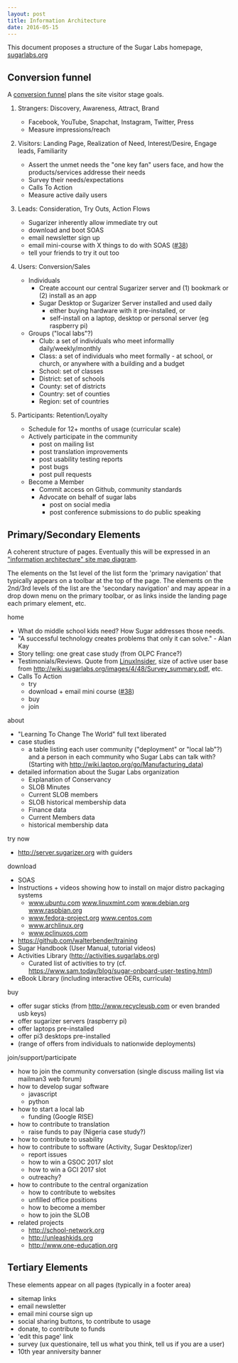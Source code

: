 ```yaml
---
layout: post
title: Information Architecture
date: 2016-05-15
---
```


This document proposes a structure of the Sugar Labs homepage, [sugarlabs.org](http://www.sugarlabs.org)

## Conversion funnel 

A [conversion funnel](https://www.google.com/search?q=conversion+funnel&tbm=isch) plans the site visitor stage goals.

1. Strangers: Discovery, Awareness, Attract, Brand
    * Facebook, YouTube, Snapchat, Instagram, Twitter, Press
    * Measure impressions/reach

2. Visitors: Landing Page, Realization of Need, Interest/Desire, Engage leads, Familiarity
    * Assert the unmet needs the "one key fan" users face, and how the products/services addresse their needs
    * Survey their needs/expectations
    * Calls To Action
    * Measure active daily users

3. Leads: Consideration, Try Outs, Action Flows
    * Sugarizer inherently allow immediate try out
    * download and boot SOAS
    * email newsletter sign up
    * email mini-course with X things to do with SOAS ([#38](https://github.com/sugarlabs/www-sugarlabs/issues/38))
    * tell your friends to try it out too

4. Users: Conversion/Sales
    * Individuals
       * Create account our central Sugarizer server and (1) bookmark or (2) install as an app 
       * Sugar Desktop or Sugarizer Server installed and used daily
          * either buying hardware with it pre-installed, or 
          * self-install on a laptop, desktop or personal server (eg raspberry pi)
    * Groups ("local labs"?)
       * Club: a set of individuals who meet informallly daily/weekly/monthly
       * Class: a set of individuals who meet formally - at school, or church, or anywhere with a building and a budget
       * School: set of classes
       * District: set of schools
       * County: set of districts
       * Country: set of counties
       * Region: set of countries

5. Participants: Retention/Loyalty
    * Schedule for 12+ months of usage (curricular scale)    
    * Actively participate in the community
      * post on mailing list
      * post translation improvements
      * post usability testing reports
      * post bugs
      * post pull requests
    * Become a Member
      * Commit access on Github, community standards
      * Advocate on behalf of sugar labs
        * post on social media
        * post conference submissions to do public speaking

## Primary/Secondary Elements

A coherent structure of pages. 
Eventually this will be expressed in an ["information architecture" site map diagram](https://www.google.com/search?q=information+architecture+web+design&tbm=isch).

The elements on the 1st level of the list form the 'primary navigation' that typically appears on a toolbar at the top of the page. 
The elements on the 2nd/3rd levels of the list are the 'secondary navigation' and may appear in a drop down menu on the primary toolbar, or as links inside the landing page each primary element, etc.

home
* What do middle school kids need? How Sugar addresses those needs.
* "A successful technology creates problems that only it can solve." - Alan Kay
* Story telling: one great case study (from OLPC France?)
* Testimonials/Reviews. Quote from [LinuxInsider](http://www.linuxinsider.com/story/Fedora-Based-Sugar-on-a-Stick-Is-One-Sweet-Desktop-83446.html), size of active user base from <http://wiki.sugarlabs.org/images/4/48/Survey_summary.pdf>, etc.
* Calls To Action
   * try
   * download + email mini course ([#38](https://github.com/sugarlabs/www-sugarlabs/issues/38))
   * buy
   * join

about
* "Learning To Change The World" full text liberated
* case studies
   * a table listing each user community ("deployment" or "local lab"?) and a person in each community who Sugar Labs can talk with? (Starting with http://wiki.laptop.org/go/Manufacturing_data)
* detailed information about the Sugar Labs organization
   * Explanation of Conservancy
   * SLOB Minutes
   * Current SLOB members
   * SLOB historical membership data
   * Finance data
   * Current Members data
   * historical membership data

try now
* http://server.sugarizer.org with guiders

download
* SOAS
* Instructions + videos showing how to install on major distro packaging systems
   * www.ubuntu.com www.linuxmint.com www.debian.org www.raspbian.org
   * www.fedora-project.org www.centos.com
   * www.archlinux.org
   * www.pclinuxos.com
* <https://github.com/walterbender/training> 
* Sugar Handbook (User Manual, tutorial videos)
* Activities Library (http://activities.sugarlabs.org)
   * Curated list of activities to try (cf. https://www.sam.today/blog/sugar-onboard-user-testing.html)
* eBook Library (including interactive OERs, curricula)

buy
* offer sugar sticks (from http://www.recycleusb.com or even branded usb keys) 
* offer sugarizer servers (raspberry pi)
* offer laptops pre-installed
* offer pi3 desktops pre-installed
* (range of offers from individuals to nationwide deployments)

join/support/participate
* how to join the community conversation (single discuss mailing list via mailman3 web forum)
* how to develop sugar software
  * javascript
  * python
* how to start a local lab
  * funding (Google RISE)
* how to contribute to translation
  * raise funds to pay (Nigeria case study?)
* how to contribute to usability
* how to contribute to software (Activity, Sugar Desktop/izer)
   * report issues 
   * how to win a GSOC 2017 slot
   * how to win a GCI 2017 slot
   * outreachy?
* how to contribute to the central organization
   * how to contribute to websites
   * unfilled office positions
   * how to become a member
   * how to join the SLOB
* related projects
   * http://school-network.org
   * http://unleashkids.org
   * http://www.one-education.org

## Tertiary Elements 

These elements appear on all pages (typically in a footer area)

* sitemap links
* email newsletter
* email mini course sign up
* social sharing buttons, to contribute to usage
* donate, to contribute to funds
* 'edit this page' link
* survey (ux questionaire, tell us what you think, tell us if you are a user)
* 10th year anniversity banner

